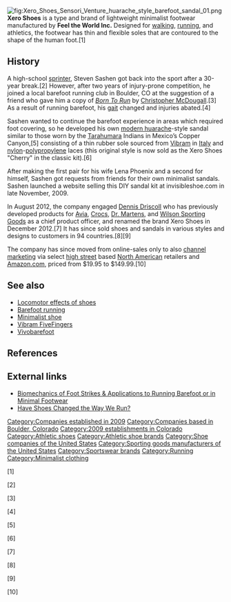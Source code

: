 ![](Xero_Shoes_Sensori_Venture_huarache_style_barefoot_sandal_01.png "fig:Xero_Shoes_Sensori_Venture_huarache_style_barefoot_sandal_01.png")
**Xero Shoes** is a type and brand of lightweight minimalist footwear
manufactured by **Feel the World Inc.** Designed for
[walking](walking "wikilink"), [running](minimalist_running "wikilink"),
and athletics, the footwear has thin and flexible soles that are
contoured to the shape of the human foot.[1]

## History

A high-school [sprinter](sprint_(running) "wikilink"), Steven Sashen got
back into the sport after a 30-year break.[2] However, after two years
of injury-prone competition, he joined a local barefoot running club in
Boulder, CO at the suggestion of a friend who gave him a copy of *[Born
To
Run](Born_to_Run:_A_Hidden_Tribe,_Superathletes,_and_the_Greatest_Race_the_World_Has_Never_Seen "wikilink")*
by [Christopher McDougall](Christopher_McDougall "wikilink").[3] As a
result of running barefoot, his [gait](gait "wikilink") changed and
injuries abated.[4]

Sashen wanted to continue the barefoot experience in areas which
required foot covering, so he developed his own [modern
huarache](Huarache_(running_shoe) "wikilink")-style sandal similar to
those worn by the [Tarahumara](Tarahumara "wikilink") Indians in
Mexico’s Copper Canyon,[5] consisting of a thin rubber sole sourced from
[Vibram](Vibram "wikilink") in [Italy](Italy "wikilink") and
[nylon](nylon "wikilink")-[polypropylene](polypropylene "wikilink")
laces (this original style is now sold as the Xero Shoes "Cherry" in the
classic kit).[6]

After making the first pair for his wife Lena Phoenix and a second for
himself, Sashen got requests from friends for their own minimalist
sandals. Sashen launched a website selling this DIY sandal kit at
invisibleshoe.com in late November, 2009.

In August 2012, the company engaged [Dennis
Driscoll](Dennis_Driscoll "wikilink") who has previously developed
products for [Avia](Avia_(shoes) "wikilink"), [Crocs](Crocs "wikilink"),
[Dr. Martens](Dr._Martens "wikilink"), and [Wilson Sporting
Goods](Wilson_Sporting_Goods "wikilink") as a chief product officer, and
renamed the brand Xero Shoes in December 2012.[7] It has since sold
shoes and sandals in various styles and designs to customers in 94
countries.[8][9]

The company has since moved from online-sales only to also [channel
marketing](Channel_(marketing) "wikilink") via select [high
street](high_street "wikilink") based [North
American](North_American "wikilink") retailers and
[Amazon.com](Amazon.com "wikilink"), priced from $19.95 to $149.99.[10]

## See also

-   [Locomotor effects of shoes](Locomotor_effects_of_shoes "wikilink")
-   [Barefoot running](Barefoot_running "wikilink")
-   [Minimalist shoe](Minimalist_shoe "wikilink")
-   [Vibram FiveFingers](Vibram_FiveFingers "wikilink")
-   [Vivobarefoot](Vivobarefoot "wikilink")

## References

## External links

-   [Biomechanics of Foot Strikes & Applications to Running Barefoot or
    in Minimal Footwear](http://www.barefootrunning.fas.harvard.edu/)
-   [Have Shoes Changed the Way We
    Run?](http://news.bbc.co.uk/2/hi/science/nature/8483401.stm)

[Category:Companies established in
2009](Category:Companies_established_in_2009 "wikilink")
[Category:Companies based in Boulder,
Colorado](Category:Companies_based_in_Boulder,_Colorado "wikilink")
[Category:2009 establishments in
Colorado](Category:2009_establishments_in_Colorado "wikilink")
[Category:Athletic shoes](Category:Athletic_shoes "wikilink")
[Category:Athletic shoe
brands](Category:Athletic_shoe_brands "wikilink") [Category:Shoe
companies of the United
States](Category:Shoe_companies_of_the_United_States "wikilink")
[Category:Sporting goods manufacturers of the United
States](Category:Sporting_goods_manufacturers_of_the_United_States "wikilink")
[Category:Sportswear brands](Category:Sportswear_brands "wikilink")
[Category:Running](Category:Running "wikilink") [Category:Minimalist
clothing](Category:Minimalist_clothing "wikilink")

[1]

[2]

[3]

[4]

[5]

[6]

[7]

[8]

[9]

[10]